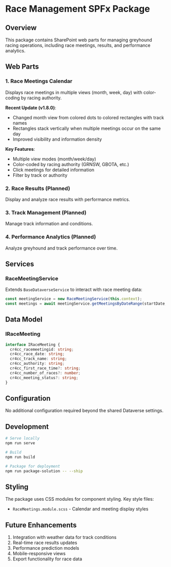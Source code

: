 # Race Management SPFx Package

## Overview

This package contains SharePoint web parts for managing greyhound racing operations, including race meetings, results, and performance analytics.

## Web Parts

### 1. Race Meetings Calendar

Displays race meetings in multiple views (month, week, day) with color-coding by racing authority.

**Recent Update (v1.8.0)**: 
- Changed month view from colored dots to colored rectangles with track names
- Rectangles stack vertically when multiple meetings occur on the same day
- Improved visibility and information density

**Key Features**:
- Multiple view modes (month/week/day)
- Color-coded by racing authority (GRNSW, GBOTA, etc.)
- Click meetings for detailed information
- Filter by track or authority

### 2. Race Results (Planned)

Display and analyze race results with performance metrics.

### 3. Track Management (Planned)

Manage track information and conditions.

### 4. Performance Analytics (Planned)

Analyze greyhound and track performance over time.

## Services

### RaceMeetingService

Extends `BaseDataverseService` to interact with race meeting data:

```typescript
const meetingService = new RaceMeetingService(this.context);
const meetings = await meetingService.getMeetingsByDateRange(startDate, endDate);
```

## Data Model

### IRaceMeeting
```typescript
interface IRaceMeeting {
  cr4cc_racemeetingid: string;
  cr4cc_race_date: string;
  cr4cc_track_name: string;
  cr4cc_authority: string;
  cr4cc_first_race_time?: string;
  cr4cc_number_of_races?: number;
  cr4cc_meeting_status?: string;
}
```

## Configuration

No additional configuration required beyond the shared Dataverse settings.

## Development

```bash
# Serve locally
npm run serve

# Build
npm run build

# Package for deployment
npm run package-solution -- --ship
```

## Styling

The package uses CSS modules for component styling. Key style files:
- `RaceMeetings.module.scss` - Calendar and meeting display styles

## Future Enhancements

1. Integration with weather data for track conditions
2. Real-time race results updates
3. Performance prediction models
4. Mobile-responsive views
5. Export functionality for race data